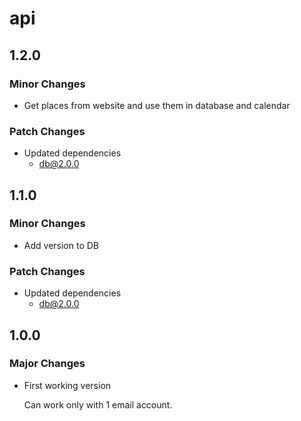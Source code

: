 # api

## 1.2.0

### Minor Changes

- Get places from website and use them in database and calendar

### Patch Changes

- Updated dependencies
  - db@2.0.0

## 1.1.0

### Minor Changes

- Add version to DB

### Patch Changes

- Updated dependencies
  - db@2.0.0

## 1.0.0

### Major Changes

- First working version

  Can work only with 1 email account.
